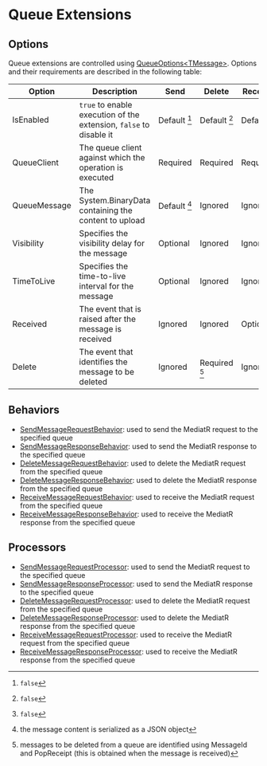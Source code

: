 # Queue Extensions

## Options
Queue extensions are controlled using [QueueOptions&lt;TMessage&gt;][opt]. Options and their requirements are described in the following table:

[opt]: ../MediatR.Extensions.Azure.Storage.Queues/Options/QueueOptions.cs

| Option       | Description                                                        | Send         | Delete        | Receive      |
|--------------|--------------------------------------------------------------------|--------------|---------------|--------------|
| IsEnabled    | `true` to enable execution of the extension, `false` to disable it | Default [^1] | Default [^1]  | Default [^1] |
| QueueClient  | The queue client against which the operation is executed           | Required     | Required      | Required     |
| QueueMessage | The System.BinaryData containing the content to upload             | Default [^2] | Ignored       | Ignored      |
| Visibility   | Specifies the visibility delay for the message                     | Optional     | Ignored       | Ignored      |
| TimeToLive   | Specifies the time-to-live interval for the message                | Optional     | Ignored       | Ignored      |
| Received     | The event that is raised after the message is received             | Ignored      | Ignored       | Optional     |
| Delete       | The event that identifies the message to be deleted                | Ignored      | Required [^3] | Ignored      |

[^1]: `false`
[^2]: the message content is serialized as a JSON object
[^3]: messages to be deleted from a queue are identified using MessageId and PopReceipt (this is obtained when the message is received)

## Behaviors
- [SendMessageRequestBehavior][1]: used to send the MediatR request to the specified queue
- [SendMessageResponseBehavior][2]: used to send the MediatR response to the specified queue
- [DeleteMessageRequestBehavior][3]: used to delete the MediatR request from the specified queue
- [DeleteMessageResponseBehavior][4]: used to delete the MediatR response from the specified queue
- [ReceiveMessageRequestBehavior][5]: used to receive the MediatR request from the specified queue
- [ReceiveMessageResponseBehavior][6]: used to receive the MediatR response from the specified queue

## Processors
- [SendMessageRequestProcessor][7]: used to send the MediatR request to the specified queue
- [SendMessageResponseProcessor][8]: used to send the MediatR response to the specified queue
- [DeleteMessageRequestProcessor][9]: used to delete the MediatR request from the specified queue
- [DeleteMessageResponseProcessor][10]: used to delete the MediatR response from the specified queue
- [ReceiveMessageRequestProcessor][11]: used to receive the MediatR request from the specified queue
- [ReceiveMessageResponseProcessor][12]: used to receive the MediatR response from the specified queue

 [1]: ../MediatR.Extensions.Azure.Storage.Queues/Behaviors/SendMessageRequestBehavior.cs
 [2]: ../MediatR.Extensions.Azure.Storage.Queues/Behaviors/SendMessageResponseBehavior.cs
 [3]: ../MediatR.Extensions.Azure.Storage.Queues/Behaviors/DeleteMessageRequestBehavior.cs
 [4]: ../MediatR.Extensions.Azure.Storage.Queues/Behaviors/DeleteMessageResponseBehavior.cs
 [5]: ../MediatR.Extensions.Azure.Storage.Queues/Behaviors/ReceiveMessageRequestBehavior.cs
 [6]: ../MediatR.Extensions.Azure.Storage.Queues/Behaviors/ReceiveMessageResponseBehavior.cs
 [7]: ../MediatR.Extensions.Azure.Storage.Queues/Processors/SendMessageRequestProcessor.cs
 [8]: ../MediatR.Extensions.Azure.Storage.Queues/Processors/SendMessageResponseProcessor.cs
 [9]: ../MediatR.Extensions.Azure.Storage.Queues/Processors/DeleteMessageRequestProcessor.cs
[10]: ../MediatR.Extensions.Azure.Storage.Queues/Processors/DeleteMessageResponseProcessor.cs
[11]: ../MediatR.Extensions.Azure.Storage.Queues/Processors/ReceiveMessageRequestProcessor.cs
[12]: ../MediatR.Extensions.Azure.Storage.Queues/Processors/ReceiveMessageResponseProcessor.cs
